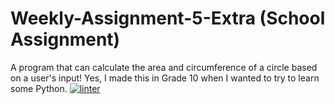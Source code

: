 # Weekly-Assignment-5-Extra (School Assignment)
A program that can calculate the area and circumference of a circle based on a user's input! Yes, I made this in Grade 10 when I wanted to try to learn some Python.
[![linter](https://github.com/Jad-Kreit29/Weekly-Assignment-5-Extra/workflows/linter/badge.svg)](https://github.com/marketplace/actions/super-linter)
